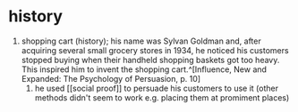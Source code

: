# history
1. shopping cart (history); his name was Sylvan Goldman and, after acquiring several small grocery stores in 1934, he noticed his customers stopped buying when their handheld shopping baskets got too heavy. This inspired him to invent the shopping cart.^[Influence, New and Expanded: The Psychology of Persuasion, p. 10]
	1. he used [[social proof]] to persuade his customers to use it (other methods didn't seem to work e.g. placing them at promiment places)